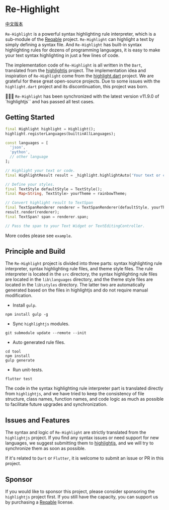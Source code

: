 # Re-Highlight

[中文版本](./README_CN.md)

`Re-Highlight` is a powerful syntax highlighting rule interpreter, which is a sub-module of the [Reqable](https://reqable.com) project. `Re-Highlight` can highlight a text by simply defining a syntax file. And `Re-Highlight` has built-in syntax highlighting rules for dozens of programming languages, it is easy to make your text syntax highlighting in just a few lines of code.

The implementation code of `Re-Highlight` is all written in the `Dart`, translated from the [highlightjs](https://github.com/highlightjs/highlight.js) project. The implementation idea and inspiration of `Re-Highlight` come from the [highlight.dart](https://github.com/git-touch/highlight.dart) project. We are grateful for these great open-source projects. Due to some issues with the `highlight.dart` project and its discontinuation, this project was born.

👏👏👏 `Re-Highlight` has been synchronized with the latest version v11.9.0 of `highlightjs`` and has passed all test cases.

## Getting Started

```dart
final Highlight highlight = Highlight();
highlight.registerLanguages(builtinAllLanguages);

const languages = [
  'json',
  'python',
  // other language
];

// Highlight your text or code.
final HighlightResult result = _highlight.highlightAuto('Your text or code', languages);

// Define your styles.
final TextStyle defaultStyle = TextStyle();
final Map<String, TextStyle> yourTheme = rainbowTheme;

// Convert highlight result to TextSpan
final TextSpanRenderer renderer = TextSpanRenderer(defaultStyle, yourTheme);
result.render(renderer);
final TextSpan? span = renderer.span;

// Pass the span to your Text Widget or TextEditingController.
```

More codes please see `example`.

## Principle and Build

The `Re-Highlight` project is divided into three parts: syntax highlighting rule interpreter, syntax highlighting rule files, and theme style files. The rule interpreter is located in the `src` directory, the syntax highlighting rule files are located in the `lib\languages` directory, and the theme style files are located in the `lib\styles` directory. The latter two are automatically generated based on the files in highlightjs and do not require manual modification.

- Install `gulp`.

```
npm install gulp -g
```

- Sync `highlightjs` modules.

```
git submodule update --remote --init
```

- Auto generated rule files.

```
cd tool
npm install
gulp generate
```

- Run unit-tests.

```
flutter test
```

The code in the syntax highlighting rule interpreter part is translated directly from `highlightjs`, and we have tried to keep the consistency of file structure, class names, function names, and code logic as much as possible to facilitate future upgrades and synchronization.

## Issues and Features

The syntax and logic of `Re-Highlight` are strictly translated from the `highlightjs` project. If you find any syntax issues or need support for new languages, we suggest submitting them to [highlightjs](https://github.com/highlightjs/highlight.js), and we will try to synchronize them as soon as possible.

If it's related to `Dart` or `Flutter`, it is welcome to submit an issue or PR in this project.

## Sponsor

If you would like to sponsor this project, please consider sponsoring the `highlightjs` project first. If you still have the capacity, you can support us by purchasing a [Reqable](https://reqable.com) license.